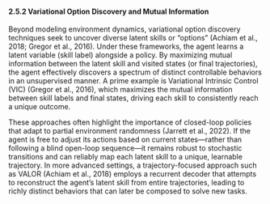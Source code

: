 #### 2.5.2 Variational Option Discovery and Mutual Information

Beyond modeling environment dynamics, variational option discovery techniques seek to uncover diverse latent skills or “options” (Achiam et al., 2018; Gregor et al., 2016). Under these frameworks, the agent learns a latent variable (skill label) alongside a policy. By maximizing mutual information between the latent skill and visited states (or final trajectories), the agent effectively discovers a spectrum of distinct controllable behaviors in an unsupervised manner. A prime example is Variational Intrinsic Control (VIC) (Gregor et al., 2016), which maximizes the mutual information between skill labels and final states, driving each skill to consistently reach a unique outcome.

These approaches often highlight the importance of closed-loop policies that adapt to partial environment randomness (Jarrett et al., 2022). If the agent is free to adjust its actions based on current states—rather than following a blind open-loop sequence—it remains robust to stochastic transitions and can reliably map each latent skill to a unique, learnable trajectory. In more advanced settings, a trajectory-focused approach such as VALOR (Achiam et al., 2018) employs a recurrent decoder that attempts to reconstruct the agent’s latent skill from entire trajectories, leading to richly distinct behaviors that can later be composed to solve new tasks.
